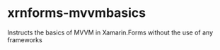 # xrnforms-mvvmbasics
Instructs the basics of MVVM in Xamarin.Forms without the use of any frameworks
